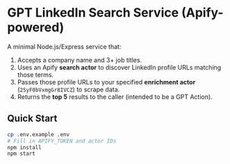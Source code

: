 # GPT LinkedIn Search Service (Apify-powered)

A minimal Node.js/Express service that:
1. Accepts a company name and 3+ job titles.
2. Uses an Apify **search actor** to discover LinkedIn profile URLs matching those terms.
3. Passes those profile URLs to your specified **enrichment actor** (`2SyF0bVxmgGr8IVCZ`) to scrape data.
4. Returns the **top 5** results to the caller (intended to be a GPT Action).

## Quick Start

```bash
cp .env.example .env
# Fill in APIFY_TOKEN and actor IDs
npm install
npm start
